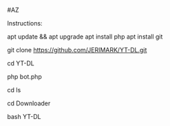 #AZ

Instructions:

apt update && apt upgrade
apt install php
apt install git

git clone https://github.com/JERIMARK/YT-DL.git

cd YT-DL

php bot.php

cd 
ls

cd Downloader

bash YT-DL

 

